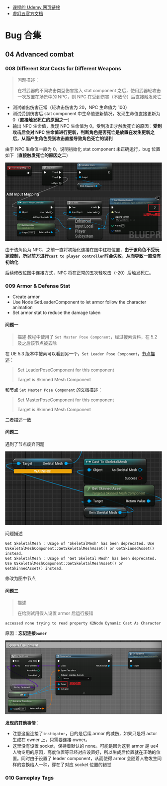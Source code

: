 
- [课程的 Udemy 网页链接](https://www.udemy.com/course/unreal-engine-5-soulslike-combat/)
- [虚幻五官方文档](https://docs.unrealengine.com/5.3/zh-CN/level-editor-in-unreal-engine/)


# Bug 合集

## 04 Advanced combat

### 008 Different Stat Costs for Different Weapons

> 问题描述：
> 
> 在将武器的不同攻击类型伤害接入 stat component 之后，使用武器轻攻击一次放置在场景中的 NPC，则 NPC 在受到伤害（不致命）后直接触发死亡

- 测试输出伤害正常（轻攻击伤害为 20，NPC 生命值为 100）
- 测试受到伤害后 stat component 中生命值更新情况，发现生命值直接更新为 0（**直接触发死亡的原因之一**）
- 输出 NPC 生命值，发现 NPC 生命值为 0。受到攻击才触发死亡的原因：**受到攻击后会对 NPC 生命值进行更新，判断角色是否死亡是放置在发生更新之后，从而产生角色受到攻击直接导致角色死亡的误判**

由于 NPC 生命值一直为 0，说明初始化 stat component 未正确运行，bug 位置如下（**直接触发死亡的原因之二**）

![alt text](img/NPC受到一次攻击即死亡的原因.png)

由于该角色为 NPC，之前一直将初始化连接在图中红框位置，**由于该角色不受玩家控制，所以前方进行`cast to player controller`时会失败，从而导致一直没有初始化**

后续修改位图中连接方式，NPC 将在正常的五次轻攻击（-20）后触发死亡。

### 009 Armor & Defense Stat

- Create armor
- Use Node SetLeaderComponent to let armor follow the character animation
- Set armor stat to reduce the damage taken

#### 问题一

> 描述
> 教程中使用了 `Set Master Pose Component`，经过搜索资料，在 5.2 及之后该节点被去除

在 UE 5.3 版本中搜索可以看到另一个，`Set Leader Pose Component`，[节点描述](https://docs.unrealengine.com/5.3/en-US/BlueprintAPI/Components/SkinnedMesh/SetLeaderPoseComponent/)：

> Set LeaderPoseComponent for this component
> 
> Target is Skinned Mesh Component

和节点 `Set Master Pose Component` 的[文档描述](https://docs.unrealengine.com/5.1/en-US/BlueprintAPI/Components/SkinnedMesh/SetMasterPoseComponent/)：

> Set MasterPoseComponent for this component
> 
> Target is Skinned Mesh Component

二者描述一致

#### 问题二

遇到了节点废弃问题

![alt text](img/DeprecatedNode.png)

问题描述

```
Get SkeletalMesh : Usage of 'SkeletalMesh' has been deprecated. Use USkeletalMeshComponent::GetSkeletalMeshAsset() or GetSkinnedAsset() instead.
Get SkeletalMesh : Usage of 'Get Skeletal Mesh' has been deprecated. Use USkeletalMeshComponent::GetSkeletalMeshAsset() or GetSkinnedAsset() instead.
```

修改为图中节点

#### 问题三

> 描述
> 
> 在给测试用假人设置 armor 后运行报错

```
accessed none trying to read property K2Node Dynamic Cast As Character
```

原因：**忘记连接`owner`**

![alt text](img/SpawnActor.png)

**发现的其他事情**：
- 注意这里连接了`instigator`，目的是后续 armor 的减伤，如果只是将 actor 生成在 owner 上，只需要连接 owner。
- 这里没有设置 socket，保持着默认的 none。可能是因为这套 armor 是 ue4 人物专用的原因，高度位置等已经对应设置好，所以生成后位置就在正确的位置。同时由于设置了 leader component，从而使得 armor 会随着人物发生同样的变换给人一种，穿在了对应 socket 位置的错觉

### 010 Gameplay Tags



